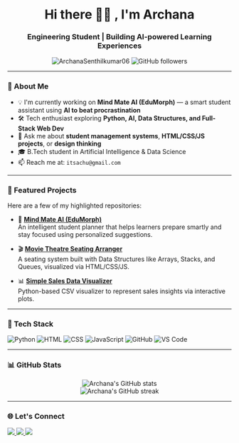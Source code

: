 <h1 align="center">Hi there 👩‍💻 , I'm Archana</h1>
<h3 align="center">Engineering Student | Building AI-powered Learning Experiences</h3>

<p align="center">
  <img src="https://komarev.com/ghpvc/?username=ArchanaSenthilkumar06&label=Profile%20views&color=0e75b6&style=flat" alt="ArchanaSenthilkumar06" />
  <img src="https://img.shields.io/github/followers/ArchanaSenthilkumar06?label=Follow&style=social" alt="GitHub followers">
</p>

---

### 🧠 About Me

- 💡 I'm currently working on **Mind Mate AI (EduMorph)** — a smart student assistant using **AI to beat procrastination**  
- 🛠️ Tech enthusiast exploring **Python, AI, Data Structures, and Full-Stack Web Dev**
- 💬 Ask me about **student management systems**, **HTML/CSS/JS projects**, or **design thinking**
- 🎓 B.Tech student in Artificial Intelligence & Data Science  
- 📫 Reach me at: `itsachu@gmail.com`

---

### 🚀 Featured Projects

Here are a few of my highlighted repositories:

- 🎯 [**Mind Mate AI (EduMorph)**](https://github.com/ArchanaSenthilkumar06/mind-mate-ai)  
  An intelligent student planner that helps learners prepare smartly and stay focused using personalized suggestions.

- 🎬 [**Movie Theatre Seating Arranger**](https://github.com/ArchanaSenthilkumar06/movie-theatre-seating)  
  A seating system built with Data Structures like Arrays, Stacks, and Queues, visualized via HTML/CSS/JS.

- 📊 [**Simple Sales Data Visualizer**](https://github.com/ArchanaSenthilkumar06/sales-data-viz)  
  Python-based CSV visualizer to represent sales insights via interactive plots.

---

### 🔧 Tech Stack

![Python](https://img.shields.io/badge/Python-3776AB?style=for-the-badge&logo=python&logoColor=white)
![HTML](https://img.shields.io/badge/HTML5-E34F26?style=for-the-badge&logo=html5&logoColor=white)
![CSS](https://img.shields.io/badge/CSS3-1572B6?style=for-the-badge&logo=css3&logoColor=white)
![JavaScript](https://img.shields.io/badge/JavaScript-F7DF1E?style=for-the-badge&logo=javascript&logoColor=black)
![GitHub](https://img.shields.io/badge/GitHub-181717?style=for-the-badge&logo=github&logoColor=white)
![VS Code](https://img.shields.io/badge/VSCode-007ACC?style=for-the-badge&logo=visual-studio-code)

---

### 📊 GitHub Stats

<p align="center">
  <img src="https://github-readme-stats.vercel.app/api?username=ArchanaSenthilkumar06&show_icons=true&theme=radical" alt="Archana's GitHub stats" />
  <br />
  <img src="https://github-readme-streak-stats.herokuapp.com/?user=ArchanaSenthilkumar06&theme=radical" alt="Archana's GitHub streak" />
</p>

---

### 🌐 Let's Connect

<p align="left">
  <a href="https://linkedin.com/in/archana-senthilkumar" target="_blank">
    <img src="https://img.shields.io/badge/LinkedIn-blue?style=for-the-badge&logo=linkedin" />
  </a>
  <a href="mailto:itsachu@gmail.com">
    <img src="https://img.shields.io/badge/Email-D14836?style=for-the-badge&logo=gmail&logoColor=white" />
  </a>
  <a href="https://github.com/ArchanaSenthilkumar06">
    <img src="https://img.shields.io/badge/GitHub-100000?style=for-the-badge&logo=github&logoColor=white" />
  </a>
</p>
